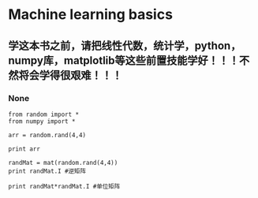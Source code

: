 
# Machine learning basics
## 学这本书之前，请把线性代数，统计学，python，numpy库，matplotlib等这些前置技能学好！！！不然将会学得很艰难！！！
### None

```
from random import *
from numpy import *

arr = random.rand(4,4)

print arr

randMat = mat(random.rand(4,4))
print randMat.I #逆矩阵

print randMat*randMat.I #单位矩阵
```
